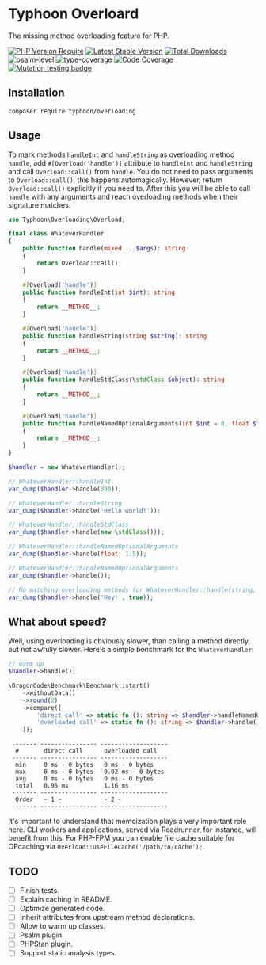 # Typhoon Overloard

The missing method overloading feature for PHP.

[![PHP Version Require](http://poser.pugx.org/typhoon/overloading/require/php)](https://packagist.org/packages/typhoon/overloading)
[![Latest Stable Version](https://poser.pugx.org/typhoon/overloading/v/stable.png)](https://packagist.org/packages/typhoon/overloading)
[![Total Downloads](https://poser.pugx.org/typhoon/overloading/downloads.png)](https://packagist.org/packages/typhoon/overloading)
[![psalm-level](https://shepherd.dev/github/typhoon-php/overloading/level.svg)](https://shepherd.dev/github/typhoon-php/overloading)
[![type-coverage](https://shepherd.dev/github/typhoon-php/overloading/coverage.svg)](https://shepherd.dev/github/typhoon-php/overloading)
[![Code Coverage](https://codecov.io/gh/typhoon-php/overloading/branch/0.1.x/graph/badge.svg)](https://codecov.io/gh/typhoon-php/overloading/tree/0.1.x)
[![Mutation testing badge](https://img.shields.io/endpoint?style=flat&url=https%3A%2F%2Fbadge-api.stryker-mutator.io%2Fgithub.com%2Ftyphoon-php%2Foverloading%2F0.1.x)](https://dashboard.stryker-mutator.io/reports/github.com/typhoon-php/overloading/0.1.x)

## Installation

`composer require typhoon/overloading`

## Usage

To mark methods `handleInt` and `handleString` as overloading method `handle`, 
add `#[Overload('handle')]` attribute to `handleInt` and `handleString` and
call `Overload::call()` from `handle`. You do not need to pass arguments to `Overload::call()`, 
this happens automagically. However, return `Overload::call()` explicitly if you need to. 
After this you will be able to call `handle` with any arguments and reach overloading methods 
when their signature matches.

```php
use Typhoon\Overloading\Overload;

final class WhateverHandler
{
    public function handle(mixed ...$args): string
    {
        return Overload::call();
    }

    #[Overload('handle')]
    public function handleInt(int $int): string
    {
        return __METHOD__;
    }

    #[Overload('handle')]
    public function handleString(string $string): string
    {
        return __METHOD__;
    }

    #[Overload('handle')]
    public function handleStdClass(\stdClass $object): string
    {
        return __METHOD__;
    }

    #[Overload('handle')]
    public function handleNamedOptionalArguments(int $int = 0, float $float = M_E): string
    {
        return __METHOD__;
    }
}

$handler = new WhateverHandler();

// WhateverHandler::handleInt
var_dump($handler->handle(300));

// WhateverHandler::handleString
var_dump($handler->handle('Hello world!'));

// WhateverHandler::handleStdClass
var_dump($handler->handle(new \stdClass()));

// WhateverHandler::handleNamedOptionalArguments
var_dump($handler->handle(float: 1.5));

// WhateverHandler::handleNamedOptionalArguments
var_dump($handler->handle());

// No matching overloading methods for WhateverHandler::handle(string, bool).
var_dump($handler->handle('Hey!', true));
```

## What about speed?

Well, using overloading is obviously slower, than calling a method directly, but not awfully slower.
Here's a simple benchmark for the `WhateverHandler`:

```php
// warm up
$handler->handle();

\DragonCode\Benchmark\Benchmark::start()
    ->withoutData()
    ->round(2)
    ->compare([
        'direct call' => static fn (): string => $handler->handleNamedOptionalArguments(),
        'overloaded call' => static fn (): string => $handler->handle(),
    ]);
```

```shell
 ------- ---------------- ------------------- 
  #       direct call      overloaded call   
 ------- ---------------- ------------------- 
  min     0 ms - 0 bytes   0 ms - 0 bytes     
  max     0 ms - 0 bytes   0.02 ms - 0 bytes  
  avg     0 ms - 0 bytes   0 ms - 0 bytes     
  total   0.95 ms          1.16 ms            
 ------- ---------------- ------------------- 
  Order   - 1 -            - 2 -              
 ------- ---------------- ------------------- 
```

It's important to understand that memoization plays a very important role here. CLI workers and applications, served
via Roadrunner, for instance, will benefit from this. For PHP-FPM you can enable file cache suitable for OPcaching via 
`Overload::useFileCache('/path/to/cache');`.

## TODO

- [ ] Finish tests.
- [ ] Explain caching in README.
- [ ] Optimize generated code.
- [ ] Inherit attributes from upstream method declarations.
- [ ] Allow to warm up classes.
- [ ] Psalm plugin.
- [ ] PHPStan plugin.
- [ ] Support static analysis types.
